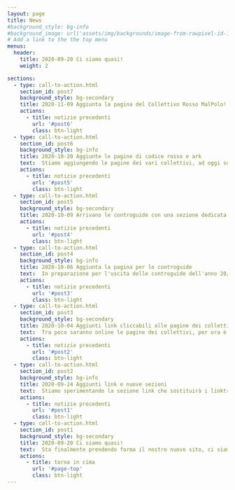 ```yaml
---
layout: page
title: News
#background_style: bg-info
#background_image: url('assets/img/backgrounds/image-from-rawpixel-id-1199650-jpeg.jpg')
# Add a link to the the top menu
menus:
  header:
    title: 2020-09-20 Ci siamo quasi!
    weight: 2

sections:
  - type: call-to-action.html
    section_id: post7
    background_style: bg-secondary
    title: 2020-11-09 Aggiunta la pagina del Collettivo Rosso MalPolo!
    actions:
      - title: notizie precedenti
        url: '#post6'
        class: btn-light
  - type: call-to-action.html
    section_id: post6
    background_style: bg-info
    title: 2020-10-20 Aggiunte le pagine di codice rosso e ark
    text:  Stiamo aggiungendo le pagine dei vari collettivi, ad oggi sono disponibili, oltre a scienze, le pagine di Ark e Codice Rosso, presto arriveranno anche le altre!
    actions:
      - title: notizie precedenti
        url: '#post5'
        class: btn-light
  - type: call-to-action.html
    section_id: post5
    background_style: bg-secondary
    title: 2020-10-09 Arrivano le controguide con una sezione dedicata e alcuni miglioramenti grafici al sito
    actions:
      - title: notizie precedenti
        url: '#post4'
        class: btn-light
  - type: call-to-action.html
    section_id: post4
    background_style: bg-info
    title: 2020-10-06 Aggiunta la pagina per le controguide
    text:  In preparazione per l'uscita delle controguide dell'anno 20/21 abbiamo inserito una pagina per ospitarle qui sul sito e la trovate al link [Controguide](controguide) e nel menù.
    actions:
      - title: notizie precedenti
        url: '#post3'
        class: btn-light
  - type: call-to-action.html
    section_id: post3
    background_style: bg-secondary
    title: 2020-10-04 Aggiunti link cliccabili alle pagine dei collettivi, piccoli miglioramenti al codice
    text:  Tra poco saranno online le pagine dei collettivi, per ora è in prova solo quella di Scienze, le altre rimandano a una generica pagina di prova.
    actions:
      - title: notizie precedenti
        url: '#post2'
        class: btn-light
  - type: call-to-action.html
    section_id: post2
    background_style: bg-info
    title: 2020-09-24 Aggiunti link e nuove sezioni
    text:  Stiamo sperimentando la sezione link che sostituirà i linktree dei nostri account instagram, per ora è in prova solo per collettivo di scienze e lo trovate [qui](links_scienze). Inoltre è presente una pagina, per ora molto minimal, dedicata a [CatBox](/iniziative/sopravvivenzadalbasso/catbox), con integrazione per mandarci direttamente un'email per richiedere le credenziali di accesso.
    actions:
      - title: notizie precedenti
        url: '#post1'
        class: btn-light
  - type: call-to-action.html
    section_id: post1
    background_style: bg-secondary
    title: 2020-09-20 Ci siamo quasi!
    text:  Sta finalmente prendendo forma il nostro nuovo sito, ci siamo spostatə dal vecchio dominio .org che, purtroppo, non possediamo più. Come mai questo sito? Studenti di Sinistra intende lavorare il più possibile con soluzioni self-hosted, riducendo la propria dipendenza da social network e contemporaneamente rendere possibili nuove forme di comunicazione (in futuro desideriamo avere un blog, per esempio). Per ora ci trovi sempre su [facebook](https://www.facebook.com/studenti.disinistra.1) e [Instagram](https://www.instagram.com/studentidisinistra/) se hai domande scrivici a info.studentidisinistra@gmail.com
    actions:
      - title: torna in cima
        url: '#page-top'
        class: btn-light
---
```

